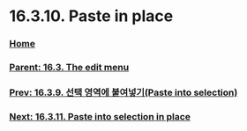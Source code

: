 # 16.3.10. Paste in place

### [Home](./00-home.md)
### [Parent: 16.3. The edit menu](./16-03-00-the-edit-menu.md)
### [Prev: 16.3.9. 선택 영역에 붙여넣기(Paste into selection)](./16-03-09-paste-into-selection.md)
### [Next: 16.3.11. Paste into selection in place](./16-03-11-paste-into-selection-in-place.md)
